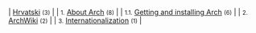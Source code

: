 | [Hrvatski](/index.php/Category:Hrvatski "Category:Hrvatski") <small>(3)</small> |
| <small>1.</small> [About Arch](/index.php/Category:About_Arch_(Hrvatski) "Category:About Arch (Hrvatski)") <small>(8)</small> |
| <small>1.1.</small> [Getting and installing Arch](/index.php/Category:Getting_and_installing_Arch_(Hrvatski) "Category:Getting and installing Arch (Hrvatski)") <small>(6)</small> |
| <small>2.</small> [ArchWiki](/index.php/Category:ArchWiki_(Hrvatski) "Category:ArchWiki (Hrvatski)") <small>(2)</small> |
| <small>3.</small> [Internationalization](/index.php/Category:Internationalization_(Hrvatski) "Category:Internationalization (Hrvatski)") <small>(1)</small> |